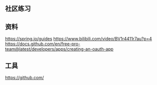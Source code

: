 ##  社区练习
##  资料
https://spring.io/guides
https://www.bilibili.com/video/BV1r4411r7au?p=4
https://docs.github.com/en/free-pro-team@latest/developers/apps/creating-an-oauth-app
##  工具
https://github.com/
